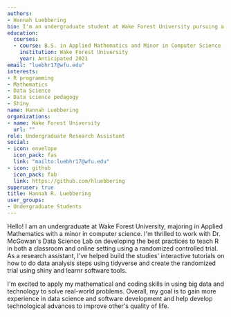 ```yaml
---
authors:
- Hannah Luebbering
bio: I'm an undergraduate student at Wake Forest University pursuing a B.S. in Applied-Mathematics and a minor in Computer Science.
education:
  courses:
  - course: B.S. in Applied Mathematics and Minor in Computer Science
    institution: Wake Forest University
    year: Anticipated 2021
email: "luebhr17@wfu.edu"
interests:
- R programming
- Mathematics
- Data Science
- Data science pedagogy
- Shiny
name: Hannah Luebbering
organizations:
- name: Wake Forest University
  url: ""
role: Undergraduate Research Assistant
social:
- icon: envelope
  icon_pack: fas
  link: "mailto:luebhr17@wfu.edu"
- icon: github
  icon_pack: fab
  link: https://github.com/hluebbering
superuser: true
title: Hannah R. Luebbering
user_groups:
- Undergraduate Students
---
```


Hello! I am an undergraduate at Wake Forest University, majoring in Applied Mathematics with a minor in computer science. I'm thrilled to work with Dr. McGowan's Data Science Lab on developing the best practices to teach R in both a classroom and online setting using a randomized controlled trial. As a research assistant, I've helped build the studies' interactive tutorials on how to do data analysis steps using tidyverse and create the randomized trial using shiny and learnr software tools. 

I'm excited to apply my mathematical and coding skills in using big data and technology to solve real-world problems. Overall, my goal is to gain more experience in data science and software development and help develop technological advances to improve other's quality of life. 
